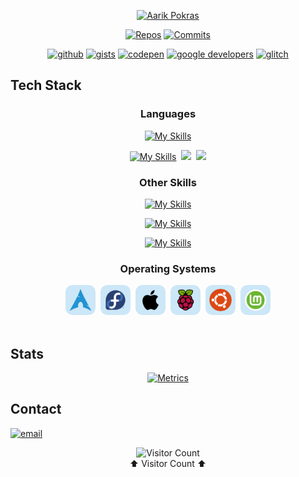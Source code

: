 <div align = "center">
 <a href = "https://github.com/aarikpokras?tab=repositories">

 [![Aarik Pokras](https://readme-typing-svg.herokuapp.com?font=Ubuntu+Mono&size=38&pause=1000&color=2C7C86&background=none&center=true&vCenter=true&random=true&width=435&lines=Aarik+Pokras)](https://github.com/aarikpokras?tab=repositories)
</a></div>

<div align = "center">

[![Repos](https://badges.pufler.dev/repos/aarikpokras?style=flat-square&color=FD8C73)](https://github.com/aarikpokras?tab=repositories)
[![Commits](https://badges.pufler.dev/commits/yearly/aarikpokras?style=flat-square)](https://aarikpokras.com)

<a href = "https://github.com/aarikpokras">![github](https://img.shields.io/badge/-GitHub-black?logo=github&style=flat-square)</a> <a href = "https://gist.github.com/aarikpokras">![gists](https://img.shields.io/badge/-Gists-black?logo=github&style=flat-square)</a> <a href = "https://codepen.io/my-tech">![codepen](https://img.shields.io/badge/-CodePen-3D4048?logo=codepen&style=flat-square)</a> <a href = "https://g.dev/aarikpokras">![google developers](https://img.shields.io/badge/-Google%20Developers-1B73E8?logo=google&style=flat-square&logoColor=white)</a> <a href = "https://glitch.com/@aarikpokras100">![glitch](https://img.shields.io/badge/-Glitch-FE7697?logo=glitch&style=flat-square)</a>
 </div>

## Tech Stack
<div align = "center">
 
  ### Languages
 
  [![My Skills](https://skillicons.dev/icons?i=bash,pwsh,ruby,fortran,cpp,c,md,html,css,js,latex,java,julia,perl,py,r&perline=8)](https://aarikpokras.com)

  [![My Skills](https://skillicons.dev/icons?i=angular,nodejs&perline=8)](https://aarikpokras.com)&nbsp;
  <a href = "https://aarikpokras.com">
  <img src = "https://i.ibb.co/8gQbs09/acspt.png" style = "width:48px;" /></a>&nbsp;&nbsp;<a href = "https://aarikpokras.com"><img src = "https://i.ibb.co/qJztXPg/asm.png" style = "width:48px;" /></a>

  ### Other Skills
  
  [![My Skills](https://skillicons.dev/icons?i=raspberrypi,linux,regex,git,emacs&perline=5&theme=light)](https://aarikpokras.com)

  [![My Skills](https://skillicons.dev/icons?i=codepen,github,arduino,cmake,gtk&perline=5&theme=light)](https://aarikpokras.com)

  [![My Skills](https://skillicons.dev/icons?i=githubactions&perline=5&theme=light)](https://aarikpokras.com)
  
  <!--<img src = "https://i.ibb.co/qyRghzZ/archli.png" style = "width:48px;" />-->

  ### Operating Systems
<!--
  ![ubuntu](https://img.shields.io/badge/-ubuntu-orange?style=for-the-badge&logo=ubuntu&logoColor=white)
  ![arch linux](https://img.shields.io/badge/-arch_linux-blue?style=for-the-badge&logo=archlinux&logoColor=white)
  ![macos](https://img.shields.io/badge/-macos-ADADAD?style=for-the-badge&logo=apple&logoColor=white)
  ![raspi os](https://img.shields.io/badge/-raspberry_pi_os-CE2356?style=for-the-badge&logo=raspberrypi&logoColor=white)
  ![fedora](https://img.shields.io/badge/-fedora-0A549F?style=for-the-badge&logo=fedora&logoColor=white)
  -->
  <a href = "https://www.aarikpokras.com"><img src = "/assets/readme/arc.png" alt = "Arch Linux" width = "48" /></a>&nbsp;
  <a href = "https://www.aarikpokras.com"><img src = "/assets/readme/fed.png" alt = "Fedora" width = "48" /></a>&nbsp;
  <a href = "https://www.aarikpokras.com"><img src = "/assets/readme/mco.png" alt = "macOS" width = "48" /></a>&nbsp;
  <a href = "https://www.aarikpokras.com"><img src = "/assets/readme/rpi.png" alt = "Raspberry Pi OS" width = "48" /></a>&nbsp;
  <a href = "https://www.aarikpokras.com"><img src = "/assets/readme/ubn.png" alt = "Ubuntu" width = "48" /></a>&nbsp;
  <a href = "https://www.aarikpokras.com"><img src = "/assets/readme/lim.png" alt = "Linux Mint" width = "48" /></a>
<br /><br />
</div>

## Stats

<div align = "center">

  <a href = "https://github.com/aarikpokras?tab=repositories">![Metrics](https://metrics.lecoq.io/aarikpokras?template=classic&base.header=0&base.metadata=0&languages=1&base=header%2C%20activity%2C%20community%2C%20repositories%2C%20metadata&base.indepth=false&base.hireable=false&base.skip=false&languages=false&languages.ignored=html%2C%20rich%20text%20format&languages.limit=9&languages.threshold=0%25&languages.other=false&languages.colors=github&languages.sections=most-used&languages.indepth=false&languages.analysis.timeout=15&languages.analysis.timeout.repositories=7.5&languages.categories=markup%2C%20programming&languages.recent.categories=markup%2C%20programming&languages.recent.load=300&languages.recent.days=14&config.timezone=America%2FNew_York)</a>
  
</div>

## Contact

[![email](https://img.shields.io/badge/-email-grey?logo=gmail&style=for-the-badge)](mailto:me@aarikpokras.com)


<div align = "center">
 
![Visitor Count](https://profile-counter.glitch.me/aarikpokras/count.svg)
<br />⬆️ Visitor Count ⬆️
</div>
